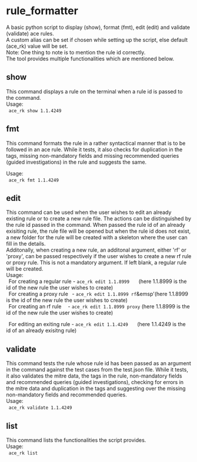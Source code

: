 # rule_formatter

A basic python script to display (show), format (fmt), edit (edit) and validate (validate) ace rules. <br />
A custom alias can be set if chosen while setting up the script, else default (ace_rk) value will be set. <br />
Note: One thing to note is to mention the rule id correctly. <br />
The tool provides multiple functionalities which are mentioned below. <br />

## show

This command displays a rule on the terminal when a rule id is passed to the command. <br />
Usage: <br />
&ensp;`ace_rk show 1.1.4249` <br />

## fmt

This command formats the rule in a rather syntactical manner that is to be followed in an ace rule. While it tests, it also checks for duplication in the tags, missing non-mandatory fields and missing recommended queries (guided investigations) in the rule and suggests the same.<br />

Usage: <br />
&ensp;`ace_rk fmt 1.1.4249` <br />

## edit

This command can be used when the user wishes to edit an already existing rule or to create a new rule file. The actions can be distinguished by the rule id passed in the command. When passed the rule id of an already exisiting rule, the rule file will be opened but when the rule id does not exist, a new folder for the rule will be created with a skeleton where the user can fill in the details. <br />
Additonally, when creating a new rule, an additonal argument, either 'rf' or 'proxy', can be passed respectively if the user wishes to create a new rf rule or proxy rule. This is not a mandatory argument. If left blank, a regular rule will be created. <br />
Usage: <br />
&ensp;For creating a regular rule&nbsp;- `ace_rk edit 1.1.8999`&nbsp;&ensp;&emsp;(here 1.1.8999 is the id of the new rule the user wishes to create) <br />
&ensp;For creating a proxy rule&nbsp;&ensp;- `ace_rk edit 1.1.8999 rf`&emsp'(here 1.1.8999 is the id of the new rule the user wishes to create) <br />
&ensp;For creating an rf rule&emsp;&nbsp;- `ace_rk edit 1.1.8999 proxy`&nbsp;(here 1.1.8999 is the id of the new rule the user wishes to create) <br />

&ensp;For editing an exiting rule&nbsp;- `ace_rk edit 1.1.4249`&nbsp;&ensp;&emsp;(here 1.1.4249 is the id of an already exisitng rule) <br />

## validate

This command tests the rule whose rule id has been passed as an argument in the command against the test cases from the test.json file. While it tests, it also validates the mitre data, the tags in the rule, non-mandatory fields and recommended queries (guided investigations), checking for errors in the mitre data and duplication in the tags and suggesting over the missing non-mandatory fields and recommended queries. <br />
Usage: <br />
&ensp;`ace_rk validate 1.1.4249` <br />

## list

This command lists the functionalities the script provides. <br />
Usage: <br />
&ensp;`ace_rk list` <br />
